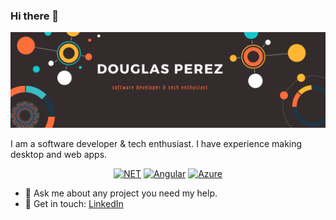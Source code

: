 ### Hi there 👋

![Profile Banner](https://raw.githubusercontent.com/Doug9507/Doug9507/master/Profile-Banner.png)

I am a software developer & tech enthusiast. I have experience making desktop and web apps.

<p align="center">
<a href="https://img.shields.io/badge/Backend-.NET-purple" target="_blank"><img src="https://img.shields.io/badge/Backend-.NET-purple" alt="NET"></a>
<a href="https://img.shields.io/badge/Frontend-Angular-red" target="_blank"><img src="https://img.shields.io/badge/Frontend-Angular-red" alt="Angular"></a>
<a href="https://img.shields.io/badge/Cloud-Azure-blue" target="_blank"><img src="https://img.shields.io/badge/Cloud-Azure-blue" alt="Azure"></a>
</p>

- 💬 Ask me about any project you need my help.
- 💬 Get in touch: [LinkedIn](https://www.linkedin.com/in/jaime-douglas-p-23aa29155/)
